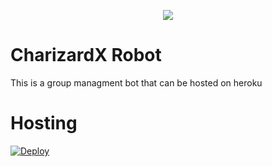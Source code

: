 <p align="center">
  <img src="https://telegra.ph/file/4b927e71d24d3b0d8ecf3.jpg">
</p>

# CharizardX Robot

This is a group managment bot that can be hosted on heroku

# Hosting
[![Deploy](https://www.herokucdn.com/deploy/button.svg)](https://heroku.com/deploy?template=https://github.com/AtarvNegi2951/CharizardX/tree/master)
